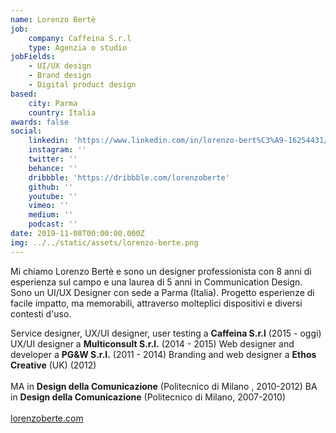 ```yaml
---
name: Lorenzo Bertè
job:
    company: Caffeina S.r.l
    type: Agenzia o studio
jobFields:
    - UI/UX design
    - Brand design
    - Digital product design
based:
    city: Parma
    country: Italia
awards: false
social:
    linkedin: 'https://www.linkedin.com/in/lorenzo-bert%C3%A9-16254431/'
    instagram: ''
    twitter: ''
    behance: ''
    dribbble: 'https://dribbble.com/lorenzoberte'
    github: ''
    youtube: ''
    vimeo: ''
    medium: ''
    podcast: ''
date: 2019-11-08T00:00:00.000Z
img: ../../static/assets/lorenzo-berte.png
---
```


Mi chiamo Lorenzo Bertè e sono un designer professionista con 8 anni di esperienza sul campo e una laurea di 5 anni in Communication Design. Sono un UI/UX Designer con sede a Parma (Italia). Progetto esperienze di facile impatto, ma memorabili, attraverso molteplici dispositivi e diversi contesti d'uso.

Service designer, UX/UI designer, user testing a **Caffeina S.r.l** (2015 - oggi)
UX/UI designer a **Multiconsult S.r.l.** (2014 - 2015)
Web designer and developer a **PG&W S.r.l.** (2011 - 2014)
Branding and web designer a **Ethos Creative** (UK) (2012)<br/><br/>
MA in **Design della Comunicazione** (Politecnico di Milano , 2010-2012)
BA in **Design della Comunicazione** (Politecnico di Milano, 2007-2010)<br/><br/>
[lorenzoberte.com](https://www.lorenzoberte.com/)
